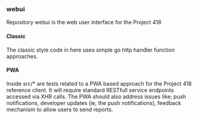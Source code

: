 ### webui
Repository webui is the web user interface for the Project 418

#### Classic
The classic style code in here uses simple go http handler function approaches.  

#### PWA
Inside src/* are tests related to a PWA based approach for the Project 418 reference client.
It will require standard RESTfull service endpoints accessed via XHR calls.   The PWA should 
also address issues like; push notifications, developer updates (ie, the push notifications), 
feedback mechanism to allow users to send reports. 

